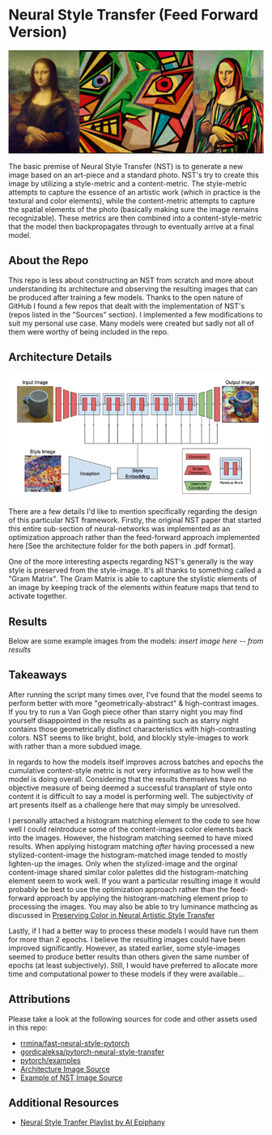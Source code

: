 # Neural Style Transfer (Feed Forward Version)
<img src="images/example/mona_lisa_nst.png" title="Example of NST"/>

The basic premise of Neural Style Transfer (NST) is to generate a new image 
based on an art-piece and a standard photo. NST's try to create this image by utilizing a style-metric
and a content-metric. The style-metric attempts to capture the essence of an artistic work 
(which in practice is the textural and color elements), while the content-metric attempts to capture the
spatial elements of the photo (basically making sure the image remains recognizable). These metrics are then
combined into a content-style-metric that the model then backpropagates through to eventually arrive at a final model.

## About the Repo
This repo is less about constructing an NST from scratch and 
more about understanding its architecture and observing the resulting 
images that can be produced after training a few models.
Thanks to the open nature of GitHub I found a few repos that dealt with 
the implementation of NST's (repos listed in the "Sources" section).
I implemented a few modifications to suit my personal use case. Many models
were created but sadly not all of them were worthy of being included in the repo.

## Architecture Details
<img src="architecture_info/feed forward approach/fast_nst_architecture.png" title="Architecture"/>

There are a few details I'd like to mention specifically regarding the design of this particular NST framework.
Firstly, the original NST paper that started this entire sub-section of neural-networks was implemented as an optimization
approach rather than the feed-forward approach implemented here [See the architecture folder for the both papers in .pdf format].

One of the more interesting aspects regarding NST's generally is the way style is preserved from the style-image. It's all thanks
to something called a "Gram Matrix". The Gram Matrix is able to capture the stylistic elements of an image by keeping track of the elements within feature maps
that tend to activate together.

## Results
Below are some example images from the models:
*insert image here -- from results*

## Takeaways
After running the script many times over, I've found that the model seems to perform better with more "geometrically-abstract" & high-contrast images.
If you try to run a Van Gogh piece other than starry night you may find yourself disappointed in the results as a painting such as starry night contains those 
geometrically distinct characteristics with high-contrasting colors. NST seems to like bright, bold, and blockly style-images to work with rather than a more subdued image.

In regards to how the models itself improves across batches and epochs the cumulative content-style metric is not very informative as to how well the model is doing overall. Considering that the results themselves have no objective measure of being deemed a successful transplant of style onto content it is difficult to say a model is performing well. The subjectivity of art presents itself as a challenge here that may simply be unresolved.

I personally attached a histogram matching element to the code to see how well I could reintroduce some of the content-images color elements back into the images. However, the histogram matching seemed to have mixed results. When applying histogram matching *after* having processed a new stylized-content-image the histogram-matched image tended to mostly lighten-up the images. Only when the stylized-image and the orginal content-image shared similar color palettes did the histogram-matching element seem to work well. If you want a particular resulting image it would probably be best to use the optimization approach rather than the feed-forward approach by applying the histogram-matching element priop to processing the images. You may also be able to try luminance mathcing as discussed in [Preserving Color in Neural Artistic Style Transfer](https://deepai.org/publication/preserving-color-in-neural-artistic-style-transfer)

Lastly, if I had a better way to process these models I would have run them for more than 2 epochs. I believe the resulting images could have been improved significantly. However, as stated earlier, some style-images seemed to produce better results than others given the same number of epochs (at least subjectively). Still, I would have preferred to allocate more time and computational power to these models if they were available...

## Attributions
Please take a look at the following sources for code and other assets used in this repo: 
* [rrmina/fast-neural-style-pytorch](https://github.com/rrmina/fast-neural-style-pytorch)
* [gordicaleksa/pytorch-neural-style-transfer](https://github.com/gordicaleksa/pytorch-neural-style-transfer)
* [pytorch/examples](https://github.com/pytorch/examples/tree/master/fast_neural_style)
* [Architecture Image Source](https://towardsdatascience.com/neural-style-transfer-applications-data-augmentation-43d1dc1aeecc)
* [Example of NST Image Source](https://analyticsindiamag.com/hands-on-guide-to-neural-style-transfer-using-tensorflow-hub-module/)

## Additional Resources
* [Neural Style Tranfer Playlist by AI Epiphany](https://www.youtube.com/playlist?list=PLBoQnSflObcmbfshq9oNs41vODgXG-608)
